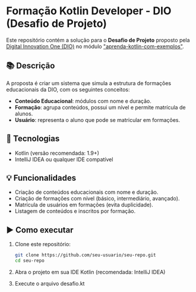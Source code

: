 # Formação Kotlin Developer - DIO (Desafio de Projeto)

Este repositório contém a solução para o **Desafio de Projeto** proposto pela [Digital Innovation One (DIO)](https://www.dio.me/) no módulo ["aprenda-kotlin-com-exemplos"](https://github.com/digitalinnovationone/aprenda-kotlin-com-exemplos-lab).

## 📚 Descrição

A proposta é criar um sistema que simula a estrutura de formações educacionais da DIO, com os seguintes conceitos:

- **Conteúdo Educacional**: módulos com nome e duração.
- **Formação**: agrupa conteúdos, possui um nível e permite matrícula de alunos.
- **Usuário**: representa o aluno que pode se matricular em formações.

## 🔧 Tecnologias

- Kotlin (versão recomendada: 1.9+)
- IntelliJ IDEA ou qualquer IDE compatível

## 💡 Funcionalidades

- Criação de conteúdos educacionais com nome e duração.
- Criação de formações com nível (básico, intermediário, avançado).
- Matrícula de usuários em formações (evita duplicidade).
- Listagem de conteúdos e inscritos por formação.

## ▶️ Como executar

1. Clone este repositório:
   ```bash
   git clone https://github.com/seu-usuario/seu-repo.git
   cd seu-repo
    ```
2. Abra o projeto em sua IDE Kotlin (recomendada: IntelliJ IDEA)

3. Execute o arquivo desafio.kt
